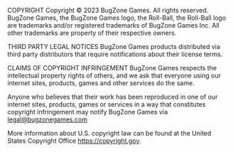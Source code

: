 COPYRIGHT
Copyright © 2023 BugZone Games. All rights reserved. BugZone
Games, the BugZone Games logo, the Roll-Ball, the Roll-Ball logo are
trademarks and/or registered trademarks of BugZone Games Inc. All
other trademarks are property of their respective owners.

THIRD PARTY LEGAL NOTICES
BugZone Games products distributed via third party distributors that
require notifications about their license terms.

CLAIMS OF COPYRIGHT INFRINGEMENT
BugZone Games respects the intellectual property rights of others,
and we ask that everyone using our internet sites, products, games and
other services do the same.

Anyone who believes that their work has been reproduced in one of
our internet sites, products, games or services in a way that
constitutes copyright infringement may notify BugZone Games
via legal@bugzonegames.com

More information about U.S. copyright law can be found at the
United States Copyright Office https://copyright.gov.
